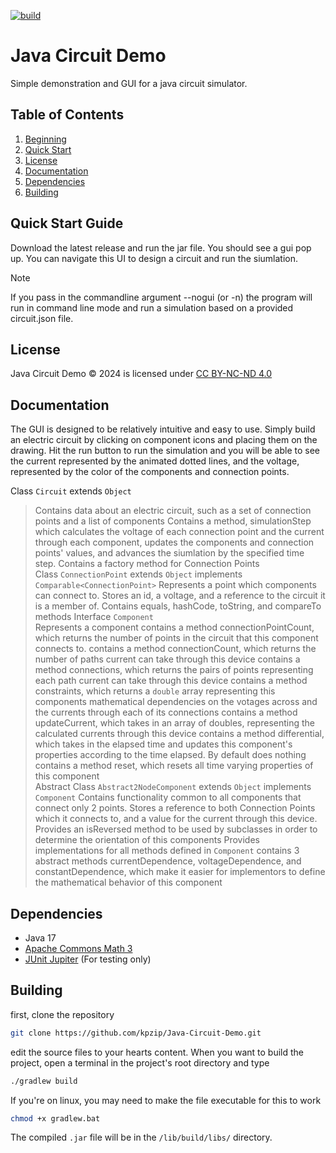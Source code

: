 [![build](https://github.com/kpzip/Java-Circuit-Demo/actions/workflows/gradle.yml/badge.svg)](https://github.com/kpzip/Java-Circuit-Demo/actions/workflows/gradle.yml)

# Java Circuit Demo

Simple demonstration and GUI for a java circuit simulator.

## Table of Contents
1. [Beginning](#java-circuit-demo)
2. [Quick Start](#quick-start-guide)
3. [License](#license)
4. [Documentation](#documentation)
5. [Dependencies](#dependencies)
6. [Building](#building)


## Quick Start Guide

Download the latest release and run the jar file. You should see a gui pop up. You can navigate this UI to design a circuit and run the siumlation.
> [!NOTE]
> If you pass in the commandline argument --nogui (or -n) the program will run in command line mode and run a simulation based on a provided circuit.json file.

## License

Java Circuit Demo © 2024 is licensed under [CC BY-NC-ND 4.0](https://creativecommons.org/licenses/by-nc-nd/4.0/?ref=chooser-v1)

## Documentation

The GUI is designed to be relatively intuitive and easy to use. Simply build an electric circuit by clicking on component icons and placing them on the drawing. Hit the run button to run the simulation and you will be able to see the current represented by the animated dotted lines, and the voltage, represented by the color of the components and connection points.




Class ``Circuit`` extends ``Object``
> Contains data about an electric circuit, such as a set of connection points and a list of components
> Contains a method, simulationStep which calculates the voltage of each connection point and the current through each component, updates the components and connection points' values, and advances the siumlation by the specified time step.
> Contains a factory method for Connection Points  
Class ``ConnectionPoint`` extends ``Object`` implements ``Comparable<ConnectionPoint>``
> Represents a point which components can connect to.
> Stores an id, a voltage, and a reference to the circuit it is a member of.
> Contains equals, hashCode, toString, and compareTo methods
Interface ``Component``  
> Represents a component
> contains a method connectionPointCount, which returns the number of points in the circuit that this component connects to.
> contains a method connectionCount, which returns the number of paths current can take through this device
> contains a method connections, which returns the pairs of points representing each path current can take through this device
> contains a method constraints, which returns a ``double`` array representing this components mathematical dependencies on the votages across and the currents through each of its connections
> contains a method updateCurrent, which takes in an array of doubles, representing the calculated currents through this device
> contains a method differential, which takes in the elapsed time and updates this component's properties according to the time elapsed. By default does nothing
> contains a method reset, which resets all time varying properties of this component  
Abstract Class ``Abstract2NodeComponent`` extends ``Object`` implements ``Component``
> Contains functionality common to all components that connect only 2 points.
> Stores a reference to both Connection Points which it connects to, and a value for the current through this device.
> Provides an isReversed method to be used by subclasses in order to determine the orientation of this components
> Provides implementations for all methods defined in ``Component``
> contains 3 abstract methods currentDependence, voltageDependence, and constantDependence, which make it easier for implementors to define the mathematical behavior of this component


## Dependencies

- Java 17
- [Apache Commons Math 3](https://commons.apache.org/proper/commons-math/)
- [JUnit Jupiter](https://junit.org/junit5/docs/current/user-guide/) (For testing only)

## Building

first, clone the repository
```bash
git clone https://github.com/kpzip/Java-Circuit-Demo.git
```
edit the source files to your hearts content. When you want to build the project, open a terminal in the project's root directory and type
```bash
./gradlew build
```
If you're on linux, you may need to make the file executable for this to work
```bash
chmod +x gradlew.bat
```
The compiled `.jar` file will be in the `/lib/build/libs/` directory.
